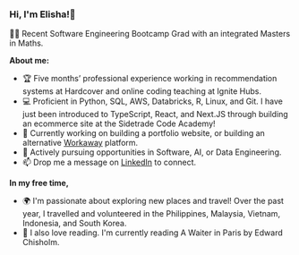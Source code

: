 ### Hi, I'm Elisha!👋 

👩‍💻 Recent Software Engineering Bootcamp Grad with an integrated Masters in Maths.

**About me:**
- 🏆 Five months’ professional experience working in recommendation systems at Hardcover and online coding teaching at Ignite Hubs. 
- 💻 Proficient in Python, SQL, AWS, Databricks, R, Linux, and Git. I have just been introduced to TypeScript, React, and Next.JS through building an ecommerce site at the Sidetrade Code Academy!
- 🤔 Currently working on building a portfolio website, or building an alternative [Workaway](https://www.workaway.info/) platform.
- 💬 Actively pursuing opportunities in Software, AI, or Data Engineering. 
- 📫 Drop me a message on [LinkedIn](https://www.linkedin.com/in/elishagretton/) to connect.
  
**In my free time,**
- 🌍 I'm passionate about exploring new places and travel! Over the past year, I travelled and volunteered in the Philippines, Malaysia, Vietnam, Indonesia, and South Korea. 
- 📕 I also love reading. I'm currently reading A Waiter in Paris by Edward Chisholm.



  

